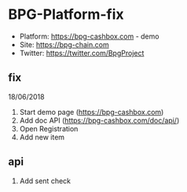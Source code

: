 # BPG-Platform-fix
- Platform: https://bpg-cashbox.com - demo
- Site: https://bpg-chain.com
- Twitter: https://twitter.com/BpgProject


## fix
18/06/2018
1) Start demo page (https://bpg-cashbox.com)
2) Add doc API (https://bpg-cashbox.com/doc/api/)
3) Open Registration
4) Add new item

## api
1) Add sent check
